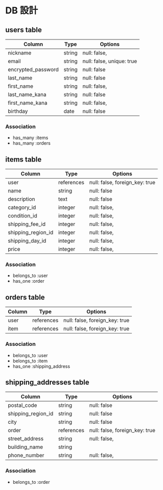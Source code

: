 # DB 設計

## users table

| Column                      | Type                | Options                   |
|-----------------------------|---------------------|---------------------------|
| nickname                    | string              | null: false,              |
| email                       | string              | null: false, unique: true |
| encrypted_password          | string              | null: false               |
| last_name                   | string              | null: false               |
| first_name                  | string              | null: false,              |
| last_name_kana              | string              | null: false               |
| first_name_kana             | string              | null: false,              |
| birthday                    | date                | null: false               |

### Association

* has_many :items
* has_many :orders

## items table

| Column                               | Type        | Options                        |
|--------------------------------------|-------------|--------------------------------|
| user                                 | references  | null: false, foreign_key: true |
| name                                 | string      | null: false                    |
| description                          | text        | null: false                    |
| category_id                          | integer     | null: false,                   |
| condition_id                         | integer     | null: false,                   |
| shipping_fee_id                      | integer     | null: false,                   |
| shipping_region_id                   | integer     | null: false,                   |
| shipping_day_id                      | integer     | null: false,                   |
| price                                | integer     | null: false,                   |

### Association

- belongs_to :user
- has_one :order

## orders table

| Column          | Type       | Options                        |
|-----------------|------------|--------------------------------|
| user            | references | null: false, foreign_key: true |
| item            | references | null: false, foreign_key: true |

### Association

- belongs_to :user
- belongs_to :item
- has_one :shipping_address

## shipping_addresses table

| Column                              | Type       | Options                        |
|-------------------------------------|------------|--------------------------------|
| postal_code                         | string     | null: false                    |
| shipping_region_id                  | string     | null: false                    |
| city                                | string     | null: false                    |
| order                               | references | null: false, foreign_key: true |
| street_address                      | string     | null: false,                   |
| building_name                       | string     |                                |
| phone_number                        | string     | null: false,                   |

### Association

- belongs_to :order
